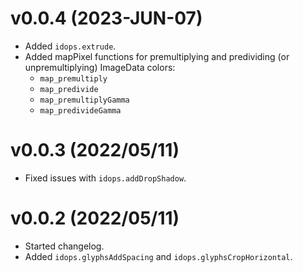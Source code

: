 # v0.0.4 (2023-JUN-07)

* Added `idops.extrude`.
* Added mapPixel functions for premultiplying and predividing (or unpremultiplying) ImageData colors:
  * `map_premultiply`
  * `map_predivide`
  * `map_premultiplyGamma`
  * `map_predivideGamma`


# v0.0.3 (2022/05/11)

* Fixed issues with `idops.addDropShadow`.


# v0.0.2 (2022/05/11)

* Started changelog.
* Added `idops.glyphsAddSpacing` and `idops.glyphsCropHorizontal`.

